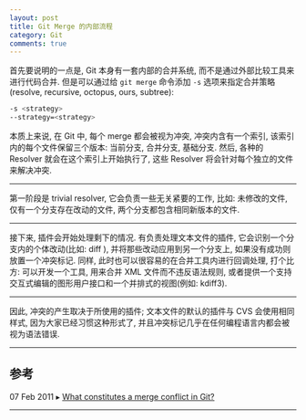 ```yaml
---
layout: post
title: Git Merge 的内部流程
category: Git
comments: true
---
```


首先要说明的一点是, Git 本身有一套内部的合并系统, 而不是通过外部比较工具来进行代码合并. 但是可以通过给 `git merge` 命令添加 `-s` 选项来指定合并策略(resolve, recursive, octopus, ours, subtree):

``` bash
-s <strategy>
--strategy=<strategy>
```

本质上来说, 在 Git 中, 每个 merge 都会被视为冲突, 冲突内含有一个索引, 该索引内的每个文件保留三个版本: 当前分支, 合并分支, 基础分支. 然后, 各种的 Resolver 就会在这个索引上开始执行了, 这些 Resolver 将会针对每个独立的文件来解决冲突.



------

第一阶段是 trivial resolver, 它会负责一些无关紧要的工作, 比如: 未修改的文件, 仅有一个分支存在改动的文件, 两个分支都包含相同新版本的文件.

------

接下来, 插件会开始处理剩下的情况. 有负责处理文本文件的插件, 它会识别一个分支内的个体改动(比如: diff ), 并将那些改动应用到另一个分支上, 如果没有成功则放置一个冲突标记. 同样, 此时也可以很容易的在合并工具内进行回调处理, 打个比方: 可以开发一个工具, 用来合并 XML 文件而不违反语法规则, 或者提供一个支持交互式编辑的图形用户接口和一个并排式的视图(例如: kdiff3).

------

因此, 冲突的产生取决于所使用的插件; 文本文件的默认的插件与 CVS 会使用相同样式, 因为大家已经习惯这种形式了, 并且冲突标记几乎在任何编程语言内都会被视为语法错误.

------

## **参考**

07 Feb 2011 ▸ [What constitutes a merge conflict in Git?](http://stackoverflow.com/questions/4920885/what-constitutes-a-merge-conflict-in-git?answertab=votes#tab-top)

------

